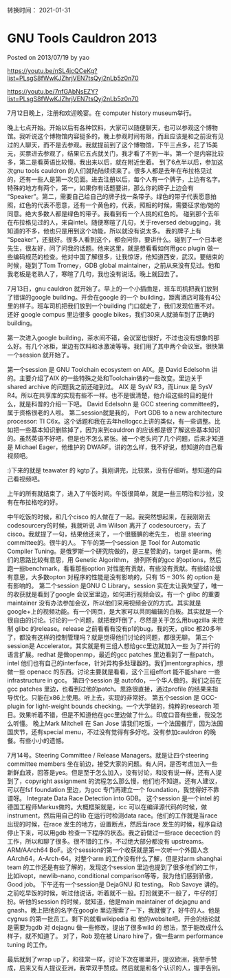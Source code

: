 转换时间： 2021-01-31

# GNU Tools Cauldron 2013
Posted on 2013/07/19 by yao

https://youtu.be/nSL4jcQCeKg?list=PLsgS8fWwKJZhrjVEN7tsQyj2nLb5z0n70

https://youtu.be/7nfGAbNsEZY?list=PLsgS8fWwKJZhrjVEN7tsQyj2nLb5z0n70


7月12日晚上，注册和欢迎晚宴。在 computer history museum举行。

晚上七点开始。开始以后有各种饮料，大家可以随便聊天，也可以参观这个博物馆。我听说这个博物馆内容挺多的，晚上参观时间有限，而且应该是和之前没有见过的人聊天，而不是去参观。我就提前到了这个博物馆，下午三点多，花了15美元，买票进去参观了，结果它五点就关门，我才看了不到一半。第一个是内容比较多，第二是看英语比较慢。我出来以后，就在附近坐着。
到了6点半以后，参加这次gnu tools cauldron 的人们就陆陆续续来了。很多人都是去年在布拉格见过的，还有一些人是第一次见面。进去注册以后，每个人有一个牌子，上边有名字。特殊的地方有两个，第一，如果你有话题要讲，那么你的牌子上边会有 “Speaker”。第二，需要自己给自己的牌子找一条带子。绿色的带子代表愿意拍照，红色的代表不愿意，还有一个黄色的，代表，照相的时候，需要征求他/她的同意。绝大多数人都是绿色的带子。我看到有一个人挑的红色的。
碰到那个去年在布拉格见过的人，来自intel。随便寒暄了几句，关于reversed debugging，我知道的不多，他也只是用到这个功能，所以就没有说太多。 我的牌子上有 “Speaker”，还挺好。很多人看到这个，都会问你，要讲什么。碰到了一个日本老先生，很友好，问了问我的话题。他来这里，就是想看看如何用gcc plugin 做一些编码规范的检查。他对中国了解很多，让我惊讶，他知道西安，武汉。要结束的时候，碰到了Tom Tromey，GDB global maintainer，之前从来没有见过。他和我老板是老熟人了，寒暄了几句，我也没有说话。晚上就回去了。

7月13日，gnu cauldron 就开始了。早上的一个小插曲是，班车司机把我们放到了错误的google building。开会在google 的一个 building，距离酒店可能有4公里的样子。班车司机把我们放到一个building 门口就走了，我们发现位置不对。还好 google compus 里边很多 google bikes，我们30来人就骑车到了正确的building。

第一次进入google building，茶水间不错，会议室也很好，不过也没有想象的那么好。有几个冰柜，里边有饮料和冰激凌等等。我们用了其中两个会议室。很快第一个session 就开始了。

第一个session 是 GNU Toolchain ecosystem on AIX。是 David Edelsohn 讲的。主要介绍了AIX 的一些特殊之处和Toolchain做的一些改变。里边关于 shared archive 的问题我之前还碰到过。 AIX 是 SysV R3，而Linux 是 SysV R4。所以在共享库的实现有些不一样。也不是很清楚，他介绍这些的目的是什么，就是科普的介绍一下吧。 David Edelsohn 是 GCC steering committee的，属于资格很老的人啦。
第二session就是我的， Port GDB to a new architecture processor: TI C6x。这个话题和我在去年hellogcc上讲的类似，有一些调整。比如把一些基本知识删除掉了，因为来到cauldron 的应该都是很了解这些基本知识的。虽然英语不好吧，但是也不怎么紧张。被一个老头问了几个问题，后来才知道是 Michael Eager，他维护的 DWARF。讲的怎么样，我不好说，想知道的自己看视频吧。

:)下来的就是 teawater 的 kgtp了。我刚讲完，比较累，没有仔细听。想知道的自己看视频吧。

上午的所有就结束了，进入了午饭时间。午饭很简单，就是一些三明治和沙拉，没有在布拉格吃的好。

中午吃饭的时候，和几个cisco 的人做在了一起。我突然想起来，在我刚刚去codesourcery的时候，我就听说 Jim Wilson 离开了 codesourcery，去了cisco。我就提了一句，结果他还来了，一个很腼腆的老先生， 也是 steering committee的。很牛的人。
下午的第一个session 是 Tool for Automatic Compiler Tuning。是俄罗斯一个研究院做的，是三星赞助的，target 是arm。他们的思路比较有意思，用 Genetic Algorithm， 排列所有的gcc 的options，然后跑一些benchmark，看看那些option 对性能有贡献，有些没有贡献。有些结论很有意思，大多数opton 对程序的性能是没有影响的，只有 15 – 30% 的 option 是有影响的。
第二个session 是GNU C Library。session 实在太让我失望了，唯一的收获就是看到了google 会议室里边，如何进行视频会议。有一个 glibc 的重要maintainer 没有办法参加会议，所以他们采用视频会议的方式。其实就是google+上的视频功能。有一个网页，是大家可以共同编辑的白板。其实就是一个很自由的讨论。讨论的一个问题，就把我吓倒了，尽然是关于怎么用bugzilla 来控制 glibc 的release。release 之前看看有没有p1的bug，我的天，glibc 都20多年了，都没有这样的控制管理吗？就是觉得他们讨论的问题，都很无聊。
第三个session是 Accelerator。其实就是有三组人想给gcc里边就加入一些 为了并行的语言扩展。redhat 是做openmp，最近的gcc patches 里边看到了一些patch。intel 他们也有自己的interface，针对异构多处理器的。我们mentorgraphics，想做一些 openacc 的东西。讨论主要就是看看，这个三组effort 能不能share 一些 infrastructure in gcc。
第四个session 是 autofdo，一个华人做的。我们之前在gcc patches 里边，也看到过他的patch。思路很直接，通过profile 的结果来指导优化。只能在x86上使用。听上去，实现的非常好。
第五个session 是 GCC-plugin for light-weight bounds checking。一个大学做的，纯粹的research 项目。效果听着不错，但是不知道他在gcc里边做了什么。印度口音有些重，我没怎么听懂。
晚上Mark Mitchell 在 San Jose 请我们吃饭，一个法国餐厅，因为法国国庆节，还有special menu，不过没有觉得有多好吃。没有参加cauldron 的晚餐。有些小小的遗憾。

7月14号。Steering Committee / Release Managers。就是让四个steering committee members 坐在前边，接受大家的问题。有人问，是否考虑加入一些 新鲜血液，回答是yes。但是至于怎么加入，没有讨论，和没有说一样。还有人提到了，copyright assignment 的流程怎么那么慢，他们也不知道。还有人建议，可以在fsf foundation 里边，为gcc 专门再建立一个 foundation，我觉得好不靠谱呀。
Integrate Data Race Detection into GDB。 这个session 是一个intel 的 德国工程师Markus做的。大概框架就是，icc 可以在编译源代码的时候，做instrument，然后用自己的lib 在运行时检测data race。他们的工作就是当race 出现的时候，在race 发生的地方，设置断点，然后当race 发生的时候，程序自动停止下来，可以用gdb 检查一下程序的状态。我之前做过一些race decection  的工作，所以和聊了很多。很不错的工作，不过绝大部分都没有 upstreams。
ARM/AArch64 BoF。这个session的第一个收获就是第一次听一个外国人念 AArch64，A-Arch-64。对整个arm 的工作没有什么了解，但是对arm shanghai team 的工作还是有些了解的，发现这个session 里边也提到了很多他们的工作，比如ivopt，newlib-nano, conditional comparison等等，我为他们感到骄傲， Good job。
下午还有一个session是 DejaGNU 和 testing。 Rob Savoye 讲的。之前吃早饭的时候，听过他说话，听着就不一般。打扮就更不一般了，牛仔的打扮。听他的session 的时候，就知道，他是main maintainer of dejagnu and gnash。晚上把他的名字在google 里边搜索了一下，我就傻了，好牛的人。他是cygnus 的第一批员工。剩下的就看wikipedia 和 他的website吧。开会的结论就是需要为gdb 对 dejagnu 做一些修改，提出了很多wild 的 想法，至于能改成什么样子，就不知道了。 对了，Rob 现在被 Linaro hire了，做一些arm performance tuning 的工作。

最后就到了wrap up了，和往常一样，讨论下次在哪里开，提议欧洲，我举手赞成，后来又有人提议亚洲，我举双手赞成。然后就是和各个认识的人，握手告别。
